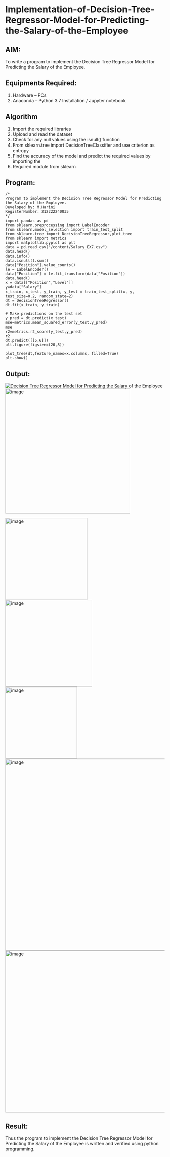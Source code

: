 # Implementation-of-Decision-Tree-Regressor-Model-for-Predicting-the-Salary-of-the-Employee

## AIM:
To write a program to implement the Decision Tree Regressor Model for Predicting the Salary of the Employee.

## Equipments Required:
1. Hardware – PCs
2. Anaconda – Python 3.7 Installation / Jupyter notebook

## Algorithm
1. Import the required libraries
2. Upload and read the dataset
3. Check for any null values using the isnull() function
4. From sklearn.tree import DecisionTreeClassifier and use criterion as entropy
5. Find the accuracy of the model and predict the required values by importing the
6. Required module from sklearn

## Program:
```
/*
Program to implement the Decision Tree Regressor Model for Predicting the Salary of the Employee.
Developed by: M.Harini
RegisterNumber: 212222240035
*/
import pandas as pd
from sklearn.preprocessing import LabelEncoder
from sklearn.model_selection import train_test_split
from sklearn.tree import DecisionTreeRegressor,plot_tree
from sklearn import metrics
import matplotlib.pyplot as plt
data = pd.read_csv("/content/Salary_EX7.csv")
data.head()
data.info()
data.isnull().sum()
data["Position"].value_counts()
le = LabelEncoder()
data["Position"] = le.fit_transform(data["Position"])
data.head()
x = data[["Position","Level"]]
y=data["Salary"]
x_train, x_test, y_train, y_test = train_test_split(x, y, test_size=0.2, random_state=2)
dt = DecisionTreeRegressor()
dt.fit(x_train, y_train)

# Make predictions on the test set
y_pred = dt.predict(x_test)
mse=metrics.mean_squared_error(y_test,y_pred)
mse
r2=metrics.r2_score(y_test,y_pred)
r2
dt.predict([[5,6]])
plt.figure(figsize=(20,8))

plot_tree(dt,feature_names=x.columns, filled=True)
plt.show()
```

## Output:
![Decision Tree Regressor Model for Predicting the Salary of the Employee](sam.png)
<img width="394" alt="image" src="https://github.com/kavisree86/Implementation-of-Decision-Tree-Regressor-Model-for-Predicting-the-Salary-of-the-Employee/assets/145759687/5a5e9752-5fe1-4e2c-ba39-782d350bbf8e">

<img width="259" alt="image" src="https://github.com/kavisree86/Implementation-of-Decision-Tree-Regressor-Model-for-Predicting-the-Salary-of-the-Employee/assets/145759687/dabda670-1fce-4a90-b72a-6dabea9985a9">

<img width="274" alt="image" src="https://github.com/kavisree86/Implementation-of-Decision-Tree-Regressor-Model-for-Predicting-the-Salary-of-the-Employee/assets/145759687/8daeca92-f67a-4efc-aab8-91c1f6d1828b">

<img width="227" alt="image" src="https://github.com/kavisree86/Implementation-of-Decision-Tree-Regressor-Model-for-Predicting-the-Salary-of-the-Employee/assets/145759687/4d5789cc-c7a4-4f0b-b2ec-bd9db5b4cb9e">

<img width="605" alt="image" src="https://github.com/kavisree86/Implementation-of-Decision-Tree-Regressor-Model-for-Predicting-the-Salary-of-the-Employee/assets/145759687/8a2f269a-274a-4e12-bfb3-4cd2b186dfea">

<img width="512" alt="image" src="https://github.com/kavisree86/Implementation-of-Decision-Tree-Regressor-Model-for-Predicting-the-Salary-of-the-Employee/assets/145759687/369ed972-49a4-4396-a7c1-6cd11dc97274">




## Result:
Thus the program to implement the Decision Tree Regressor Model for Predicting the Salary of the Employee is written and verified using python programming.

